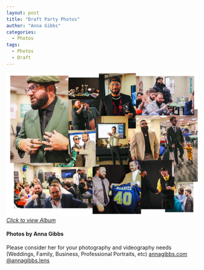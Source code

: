 ```yaml
---
layout: post
title: "Draft Party Photos"
author: "Anna Gibbs"
categories:
  - Photos
tags:
  - Photos
  - Draft
---
```


[![Draft Party](draftnight2324banner.png)*Click to view Album*](https://annagibbsphotovideo.pixieset.com/loldraftparty/)

#### Photos by Anna Gibbs
Please consider her for your photography and videography needs (Weddings, Family, Business, Professional Portraits, etc)
[annagibbs.com](https://annagibbs.com)
[@annagibbs.lens](https://www.instagram.com/annagibbs.lens)
